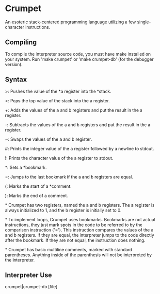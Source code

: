 # Crumpet
An esoteric stack-centered programming language utilizing a few single-character instructions.

## Compiling
To compile the interpreter source code, you must have make installed on your system. Run 'make 
crumpet' or 'make crumpet-db' (for the debugger version).

## Syntax
\>: Pushes the value of the *a register into the *stack.

<: Pops the top value of the stack into the a register.

+: Adds the values of the a and b registers and put the result in the a register.

-: Subtracts the values of the a and b registers and put the result in the a register.

~: Swaps the values of the a and b register.

#: Prints the integer value of the a register followed by a newline to stdout.

!: Prints the character value of the a register to stdout.

*: Sets a *bookmark.

=: Jumps to the last bookmark if the a and b registers are equal.

(: Marks the start of a *comment.

): Marks the end of a comment.

\* Crumpet has two registers, named the a and b registers. The a register is always initialized to 
1, and the b register is initially set to 0.

\* To implement loops, Crumpet uses bookmarks. Bookmarks are not actual instructions, they just mark
spots in the code to be referred to by the comparison instruction ('='). This instruction compares
the values of the a and b registers. If they are equal, the interpreter jumps to the code directly 
after the bookmark. If they are not equal, the instruction does nothing.

\* Crumpet has basic multiline comments, marked with standard parentheses. Anything inside of the 
parenthesis will not be interpreted by the interpreter.

## Interpreter Use
crumpet|crumpet-db [file]
